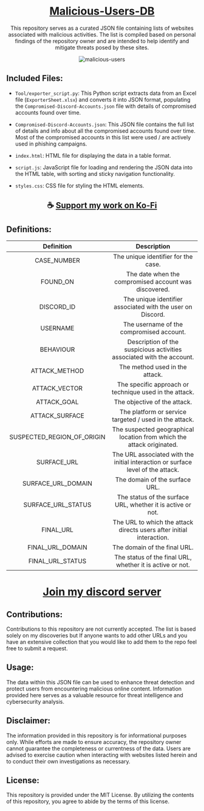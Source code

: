 
<div align="center">

# [Malicious-Users-DB](https://thatsinewave.github.io/Malicious-URLs-DB/)

This repository serves as a curated JSON file containing lists of websites associated with malicious activities. 
The list is compiled based on personal findings of the repository owner and are intended to help identify and mitigate threats posed by these sites.

![malicious-users](https://github.com/ThatSINEWAVE/Malicious-URLs-DB/assets/133239148/31fb42fc-35ef-4d00-bf27-636e18c6f7b7)

</div>

## Included Files:

- `Tool/exporter_script.py`: This Python script extracts data from an Excel file (`ExporterSheet.xlsx`) and converts it into JSON format, populating the `Compromised-Discord-Accounts.json` file with details of compromised accounts found over time.

- `Compromised-Discord-Accounts.json`: This JSON file contains the full list of details and info about all the compromised accounts found over time. Most of the compromised accounts in this list were used / are actively used in phishing campaigns.

- `index.html`: HTML file for displaying the data in a table format.
  
- `script.js`: JavaScript file for loading and rendering the JSON data into the HTML table, with sorting and sticky navigation functionality.
  
- `styles.css`: CSS file for styling the HTML elements.

<div align="center">

## ☕ [Support my work on Ko-Fi](https://ko-fi.com/thatsinewave)

</div>

## Definitions:

<div align="center">

|            **Definition**            |                              **Description**                             |
|:-----------------------------------:|:-----------------------------------------------------------------------:|
|          CASE_NUMBER            |                 The unique identifier for the case.                |
|              FOUND_ON                |           The date when the compromised account was discovered.          |
|             DISCORD_ID             |           The unique identifier associated with the user on Discord.          |
|              USERNAME              |                 The username of the compromised account.                |
|             BEHAVIOUR             |        Description of the suspicious activities associated with the account.       |
|          ATTACK_METHOD        |             The method used in the attack.             |
|          ATTACK_VECTOR          |     The specific approach or technique used in the attack.     |
|           ATTACK_GOAL           |          The objective of the attack.         |
|        ATTACK_SURFACE        |           The platform or service targeted / used in the attack.           |
| SUSPECTED_REGION_OF_ORIGIN | The suspected geographical location from which the attack originated. |
|            SURFACE_URL            |      The URL associated with the initial interaction or surface level of the attack.      |
|      SURFACE_URL_DOMAIN     |                    The domain of the surface URL.                    |
|    SURFACE_URL_STATUS     |      The status of the surface URL, whether it is active or not.      |
|              FINAL_URL               |       The URL to which the attack directs users after initial interaction.       |
|        FINAL_URL_DOMAIN         |                    The domain of the final URL.                    |
|      FINAL_URL_STATUS      |        The status of the final URL, whether it is active or not.        |

</div>

<div align="center">

# [Join my discord server](https://discord.gg/2nHHHBWNDw)

</div>

## Contributions:

Contributions to this repository are not currently accepted. 
The list is based solely on my discoveries but If anyone wants to add other URLs and you have an extensive collection that you would like to add them to the repo feel free to submit a request.

## Usage:

The data within this JSON file can be used to enhance threat detection and protect users from encountering malicious online content. 
Information provided here serves as a valuable resource for threat intelligence and cybersecurity analysis.

## Disclaimer:

The information provided in this repository is for informational purposes only. 
While efforts are made to ensure accuracy, the repository owner cannot guarantee the completeness or currentness of the data. 
Users are advised to exercise caution when interacting with websites listed herein and to conduct their own investigations as necessary.

## License:

This repository is provided under the MIT License. 
By utilizing the contents of this repository, you agree to abide by the terms of this license.
